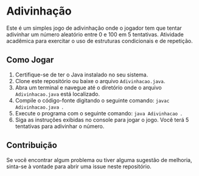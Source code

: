# Adivinhação

Este é um simples jogo de adivinhação onde o jogador tem que tentar adivinhar um número aleatório entre 0 e 100 em 5 tentativas. Atividade acadêmica para exercitar o uso de estruturas condicionais e de repetição.

## Como Jogar

1. Certifique-se de ter o Java instalado no seu sistema.
2. Clone este repositório ou baixe o arquivo `Adivinhacao.java`.
3. Abra um terminal e navegue até o diretório onde o arquivo `Adivinhacao.java` está localizado.
4. Compile o código-fonte digitando o seguinte comando: `javac Adivinhacao.java `.
5. Execute o programa com o seguinte comando:  `java Adivinhacao `.
6. Siga as instruções exibidas no console para jogar o jogo. Você terá 5 tentativas para adivinhar o número.

## Contribuição

Se você encontrar algum problema ou tiver alguma sugestão de melhoria, sinta-se à vontade para abrir uma issue neste repositório.
